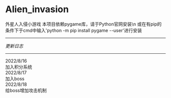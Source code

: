 # Alien_invasion
外星人入侵小游戏
本项目依赖pygame库，请于Python官网安装\n
或在有pip的条件下于cmd中输入'python -m pip install pygame --user'进行安装
**********
*更新日志*
**********
2022/8/16                                         
加入积分系统               
2022/8/17                
加入boss              
2022/8/18               
给boss增加攻击机制                    
